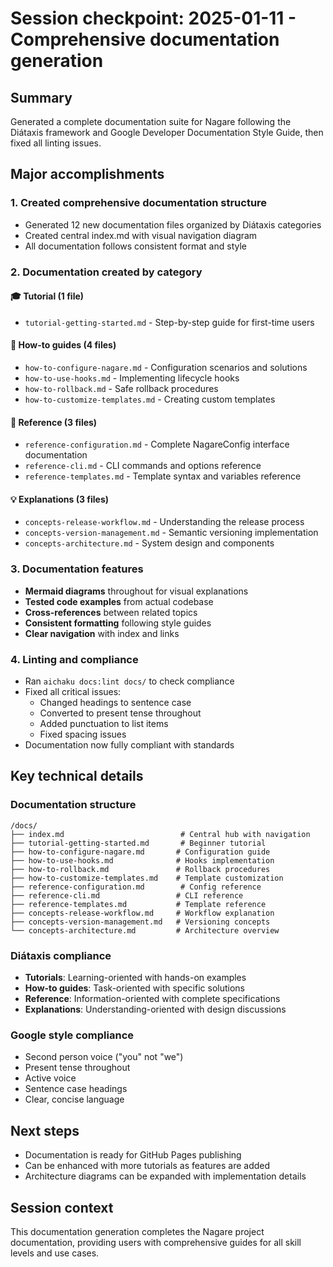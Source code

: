 # Session checkpoint: 2025-01-11 - Comprehensive documentation generation

## Summary

Generated a complete documentation suite for Nagare following the Diátaxis framework and Google Developer Documentation
Style Guide, then fixed all linting issues.

## Major accomplishments

### 1. Created comprehensive documentation structure

- Generated 12 new documentation files organized by Diátaxis categories
- Created central index.md with visual navigation diagram
- All documentation follows consistent format and style

### 2. Documentation created by category

#### 🎓 Tutorial (1 file)

- `tutorial-getting-started.md` - Step-by-step guide for first-time users

#### 🔧 How-to guides (4 files)

- `how-to-configure-nagare.md` - Configuration scenarios and solutions
- `how-to-use-hooks.md` - Implementing lifecycle hooks
- `how-to-rollback.md` - Safe rollback procedures
- `how-to-customize-templates.md` - Creating custom templates

#### 📖 Reference (3 files)

- `reference-configuration.md` - Complete NagareConfig interface documentation
- `reference-cli.md` - CLI commands and options reference
- `reference-templates.md` - Template syntax and variables reference

#### 💡 Explanations (3 files)

- `concepts-release-workflow.md` - Understanding the release process
- `concepts-version-management.md` - Semantic versioning implementation
- `concepts-architecture.md` - System design and components

### 3. Documentation features

- **Mermaid diagrams** throughout for visual explanations
- **Tested code examples** from actual codebase
- **Cross-references** between related topics
- **Consistent formatting** following style guides
- **Clear navigation** with index and links

### 4. Linting and compliance

- Ran `aichaku docs:lint docs/` to check compliance
- Fixed all critical issues:
  - Changed headings to sentence case
  - Converted to present tense throughout
  - Added punctuation to list items
  - Fixed spacing issues
- Documentation now fully compliant with standards

## Key technical details

### Documentation structure

```
/docs/
├── index.md                          # Central hub with navigation
├── tutorial-getting-started.md       # Beginner tutorial
├── how-to-configure-nagare.md       # Configuration guide
├── how-to-use-hooks.md              # Hooks implementation
├── how-to-rollback.md               # Rollback procedures
├── how-to-customize-templates.md    # Template customization
├── reference-configuration.md        # Config reference
├── reference-cli.md                 # CLI reference
├── reference-templates.md           # Template reference
├── concepts-release-workflow.md     # Workflow explanation
├── concepts-version-management.md   # Versioning concepts
└── concepts-architecture.md         # Architecture overview
```

### Diátaxis compliance

- **Tutorials**: Learning-oriented with hands-on examples
- **How-to guides**: Task-oriented with specific solutions
- **Reference**: Information-oriented with complete specifications
- **Explanations**: Understanding-oriented with design discussions

### Google style compliance

- Second person voice ("you" not "we")
- Present tense throughout
- Active voice
- Sentence case headings
- Clear, concise language

## Next steps

- Documentation is ready for GitHub Pages publishing
- Can be enhanced with more tutorials as features are added
- Architecture diagrams can be expanded with implementation details

## Session context

This documentation generation completes the Nagare project documentation, providing users with comprehensive guides for
all skill levels and use cases.
